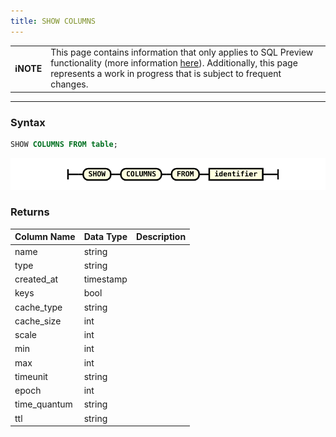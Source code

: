 ```yaml
---
title: SHOW COLUMNS
---
```


| | |
|-|-|
| **ℹ️NOTE** | This page contains information that only applies to SQL Preview functionality (more information [here](/data-querying/sql/sql-overview)). Additionally, this page represents a work in progress that is subject to frequent changes. |

---


### Syntax

```sql
SHOW COLUMNS FROM table;
```

![expr](/img/sql/show_columns.svg)

### Returns

| **Column Name** | **Data Type** | **Description** |
|-----------------|---------------|-----------------|
| name            | string        |                 |
| type            | string        |                 |
| created_at      | timestamp     |                 |
| keys            | bool          |                 |
| cache_type      | string        |                 |
| cache_size      | int           |                 |
| scale           | int           |                 |
| min             | int           |                 |
| max             | int           |                 |
| timeunit        | string        |                 |
| epoch           | int           |                 |
| time_quantum    | string        |                 |
| ttl             | string        |                 |


